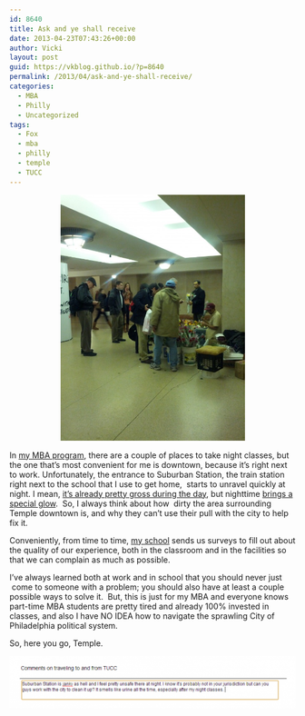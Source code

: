 ```yaml
---
id: 8640
title: Ask and ye shall receive
date: 2013-04-23T07:43:26+00:00
author: Vicki
layout: post
guid: https://vkblog.github.io/?p=8640
permalink: /2013/04/ask-and-ye-shall-receive/
categories:
  - MBA
  - Philly
  - Uncategorized
tags:
  - Fox
  - mba
  - philly
  - temple
  - TUCC
---
```

<p style="text-align: center;">
  <a href="https://raw.githubusercontent.com/vkblog/vkblog.github.io/master/public/img/2013/04/IMG_20130214_165726.jpg"><img class="aligncenter  wp-image-8644" alt="IMG_20130214_165726" src="https://raw.githubusercontent.com/vkblog/vkblog.github.io/master/public/img/2013/04/IMG_20130214_165726-580x773.jpg" width="325" height="433" /></a>
</p>

In <a href="https://vkblog.github.io/2012/01/my-mba-paying-thousands-of-dollars-to-mess-around-with-photoshop/" target="_blank">my MBA program</a>, there are a couple of places to take night classes, but the one that&#8217;s most convenient for me is downtown, because it&#8217;s right next to work. Unfortunately, the entrance to Suburban Station, the train station right next to the school that I use to get home,  starts to unravel quickly at night. I mean, <a href="https://vkblog.github.io/2012/02/why-is-philadelphia-so-disgusting/" target="_blank">it&#8217;s already pretty gross during the day</a>, but nighttime <a href="http://articles.philly.com/2012-01-30/news/31005955_1_homeless-people-concourse-mental-illness" target="_blank">brings a special glow</a>.  So, I always think about how  dirty the area surrounding Temple downtown is, and why they can&#8217;t use their pull with the city to help fix it.

Conveniently, from time to time, <a href="http://www.fox.temple.edu/" target="_blank">my school</a> sends us surveys to fill out about the quality of our experience, both in the classroom and in the facilities so that we can complain as much as possible.

I&#8217;ve always learned both at work and in school that you should never just  come to someone with a problem; you should also have at least a couple possible ways to solve it.  But, this is just for my MBA and everyone knows part-time MBA students are pretty tired and already 100% invested in classes, and also I have NO IDEA how to navigate the sprawling City of Philadelphia political system.

So, here you go, Temple.

<p style="text-align: center;">
  <a href="https://raw.githubusercontent.com/vkblog/vkblog.github.io/master/public/img/2013/04/Capture.png"><img class="aligncenter  wp-image-8641" alt="Capture" src="https://raw.githubusercontent.com/vkblog/vkblog.github.io/master/public/img/2013/04/Capture-580x102.png" width="522" height="92" /></a>
</p>

<p style="text-align: center;">
  <p style="text-align: center;">
    <p style="text-align: center;">